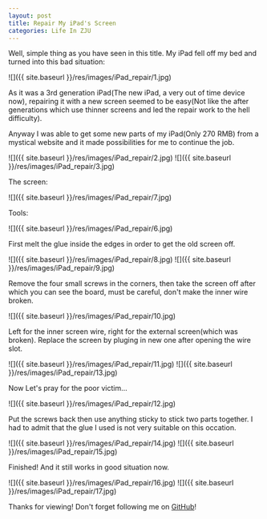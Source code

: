 ```yaml
---  
layout: post
title: Repair My iPad's Screen
categories: Life In ZJU
---  
```


Well, simple thing as you have seen in this title. My iPad fell off my bed and turned into this bad situation:





![]({{ site.baseurl }}/res/images/iPad_repair/1.jpg)

As it was a 3rd generation iPad(The new iPad, a very out of time device now), repairing it with a new screen seemed to be easy(Not like the after generations which use thinner screens and led the repair work to the hell difficulty).  
  
Anyway I was able to get some new parts of my iPad(Only 270 RMB) from a mystical website and it made possibilities for me to continue the job.

![]({{ site.baseurl }}/res/images/iPad_repair/2.jpg)
![]({{ site.baseurl }}/res/images/iPad_repair/3.jpg)

The screen:

![]({{ site.baseurl }}/res/images/iPad_repair/7.jpg)

Tools:

![]({{ site.baseurl }}/res/images/iPad_repair/6.jpg)

First melt the glue inside the edges in order to get the old screen off.

![]({{ site.baseurl }}/res/images/iPad_repair/8.jpg)
![]({{ site.baseurl }}/res/images/iPad_repair/9.jpg)

Remove the four small screws in the corners, then take the screen off after which you can see the board, must be careful, don't make the inner wire broken.

![]({{ site.baseurl }}/res/images/iPad_repair/10.jpg)

Left for the inner screen wire, right for the external screen(which was broken). Replace the screen by pluging in new one after opening the wire slot.

![]({{ site.baseurl }}/res/images/iPad_repair/11.jpg)
![]({{ site.baseurl }}/res/images/iPad_repair/13.jpg)

Now Let's pray for the poor victim...

![]({{ site.baseurl }}/res/images/iPad_repair/12.jpg)

Put the screws back then use anything sticky to stick two parts together. I had to admit that the glue I used is not very suitable on this occation.

![]({{ site.baseurl }}/res/images/iPad_repair/14.jpg)
![]({{ site.baseurl }}/res/images/iPad_repair/15.jpg)

Finished! And it still works in good situation now.

![]({{ site.baseurl }}/res/images/iPad_repair/16.jpg)
![]({{ site.baseurl }}/res/images/iPad_repair/17.jpg)

Thanks for viewing! Don't forget following me on <a href="https://github.com/Princever">GitHub</a>!